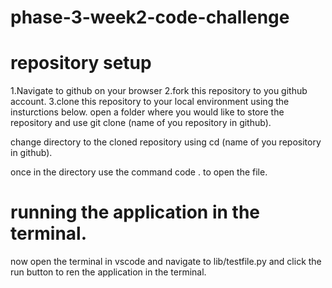 # phase-3-week2-code-challenge

# repository setup
1.Navigate to github on your browser 
2.fork this repository to you github account.
3.clone this repository to your local environment using the insturctions below.
open a folder where you would like to store the repository and use git clone (name of you repository in github).

change directory to the cloned repository using cd (name of you repository in github).

once in the directory use the command code . to open the file.
# running the application in the terminal.
now open the terminal in vscode and navigate to lib/testfile.py and click the run button to ren the application in the terminal.